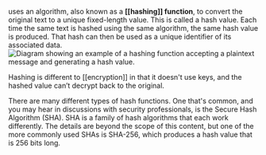 uses an algorithm, also known as a **[[hashing]] function**, to convert the original text to a unique fixed-length value. This is called a hash value. Each time the same text is hashed using the same algorithm, the same hash value is produced. That hash can then be used as a unique identifier of its associated data.![Diagram showing an example of a hashing function accepting a plaintext message and generating a hash value.](https://learn.microsoft.com/en-us/training/wwl-sci/describe-concepts-of-cryptography/media/hashing-function-example.png)

Hashing is different to [[encryption]] in that it doesn't use keys, and the hashed value can’t decrypt back to the original.

There are many different types of hash functions. One that's common, and you may hear in discussions with security professionals, is the Secure Hash Algorithm (SHA). SHA is a family of hash algorithms that each work differently. The details are beyond the scope of this content, but one of the more commonly used SHAs is SHA-256, which produces a hash value that is 256 bits long.